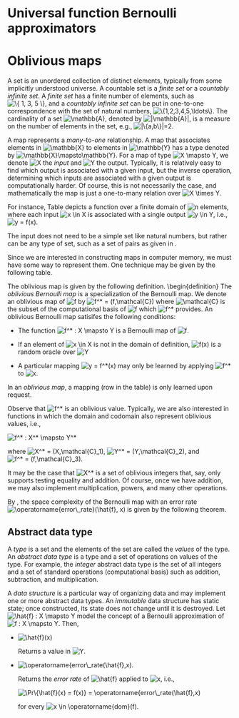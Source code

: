 Universal function Bernoulli approximators
================

# Oblivious maps

A set is an unordered collection of distinct elements, typically from
some implicitly understood universe. A countable set is a *finite set*
or a *countably infinite set*. A *finite set* has a finite number of
elements, such as
![\\{ 1, 3, 5 \\}](https://latex.codecogs.com/png.image?%5Cdpi%7B110%7D&space;%5Cbg_white&space;%5C%7B%201%2C%203%2C%205%20%5C%7D "\{ 1, 3, 5 \}"),
and a *countably infinite set* can be put in one-to-one correspondence
with the set of natural numbers,
![\\{1,2,3,4,5,\ldots\\}](https://latex.codecogs.com/png.image?%5Cdpi%7B110%7D&space;%5Cbg_white&space;%5C%7B1%2C2%2C3%2C4%2C5%2C%5Cldots%5C%7D "\{1,2,3,4,5,\ldots\}").
The cardinality of a set
![\mathbb{A}](https://latex.codecogs.com/png.image?%5Cdpi%7B110%7D&space;%5Cbg_white&space;%5Cmathbb%7BA%7D "\mathbb{A}"),
denoted by
![\|\mathbb{A}\|](https://latex.codecogs.com/png.image?%5Cdpi%7B110%7D&space;%5Cbg_white&space;%7C%5Cmathbb%7BA%7D%7C "|\mathbb{A}|"),
is a measure on the number of elements in the set, e.g.,
![\|\\{a,b\\}\|=2](https://latex.codecogs.com/png.image?%5Cdpi%7B110%7D&space;%5Cbg_white&space;%7C%5C%7Ba%2Cb%5C%7D%7C%3D2 "|\{a,b\}|=2").

A map represents a *many*-to-*one* relationship. A map that associates
elements in
![\mathbb{X}](https://latex.codecogs.com/png.image?%5Cdpi%7B110%7D&space;%5Cbg_white&space;%5Cmathbb%7BX%7D "\mathbb{X}")
to elements in
![\mathbb{Y}](https://latex.codecogs.com/png.image?%5Cdpi%7B110%7D&space;%5Cbg_white&space;%5Cmathbb%7BY%7D "\mathbb{Y}")
has a type denoted by
![\mathbb{X}\mapsto\mathbb{Y}](https://latex.codecogs.com/png.image?%5Cdpi%7B110%7D&space;%5Cbg_white&space;%5Cmathbb%7BX%7D%5Cmapsto%5Cmathbb%7BY%7D "\mathbb{X}\mapsto\mathbb{Y}").
For a map of type
![X \mapsto Y](https://latex.codecogs.com/png.image?%5Cdpi%7B110%7D&space;%5Cbg_white&space;X%20%5Cmapsto%20Y "X \mapsto Y"),
we denote
![X](https://latex.codecogs.com/png.image?%5Cdpi%7B110%7D&space;%5Cbg_white&space;X "X")
the *input* and
![Y](https://latex.codecogs.com/png.image?%5Cdpi%7B110%7D&space;%5Cbg_white&space;Y "Y")
the output. Typically, it is relatively easy to find which output is
associated with a given input, but the inverse operation, determining
which inputs are associated with a given output is computationally
harder. Of course, this is not necessarily the case, and mathematically
the map is just a one-to-many relation over
![X \times Y](https://latex.codecogs.com/png.image?%5Cdpi%7B110%7D&space;%5Cbg_white&space;X%20%5Ctimes%20Y "X \times Y").

For instance, Table depicts a function over a finite domain of
![n](https://latex.codecogs.com/png.image?%5Cdpi%7B110%7D&space;%5Cbg_white&space;n "n")
elements, where each input
![x \in X](https://latex.codecogs.com/png.image?%5Cdpi%7B110%7D&space;%5Cbg_white&space;x%20%5Cin%20X "x \in X")
is associated with a single output
![y \in Y](https://latex.codecogs.com/png.image?%5Cdpi%7B110%7D&space;%5Cbg_white&space;y%20%5Cin%20Y "y \in Y"),
i.e.,
![y = f(x)](https://latex.codecogs.com/png.image?%5Cdpi%7B110%7D&space;%5Cbg_white&space;y%20%3D%20f%28x%29 "y = f(x)").

The input does not need to be a simple set like natural numbers, but
rather can be any type of set, such as a set of pairs as given in .

Since we are interested in constructing maps in computer memory, we must
have some way to represent them. One technique may be given by the
following table.

The oblivious map is given by the following definition.
\begin{definition} The *oblivious Bernoulli map* is a specialization of
the Bernoulli map. We denote an oblivious map of
![f](https://latex.codecogs.com/png.image?%5Cdpi%7B110%7D&space;%5Cbg_white&space;f "f")
by
![f^\* = (f,\mathcal{C})](https://latex.codecogs.com/png.image?%5Cdpi%7B110%7D&space;%5Cbg_white&space;f%5E%2A%20%3D%20%28f%2C%5Cmathcal%7BC%7D%29 "f^* = (f,\mathcal{C})")
where
![\mathcal{C}](https://latex.codecogs.com/png.image?%5Cdpi%7B110%7D&space;%5Cbg_white&space;%5Cmathcal%7BC%7D "\mathcal{C}")
is the subset of the computational basis of
![f](https://latex.codecogs.com/png.image?%5Cdpi%7B110%7D&space;%5Cbg_white&space;f "f")
which
![f^\*](https://latex.codecogs.com/png.image?%5Cdpi%7B110%7D&space;%5Cbg_white&space;f%5E%2A "f^*")
provides. An oblivious Bernoulli map satisifes the following conditions:

-   The function
    ![f^\* : X \mapsto Y](https://latex.codecogs.com/png.image?%5Cdpi%7B110%7D&space;%5Cbg_white&space;f%5E%2A%20%3A%20X%20%5Cmapsto%20Y "f^* : X \mapsto Y")
    is a Bernoulli map of
    ![f](https://latex.codecogs.com/png.image?%5Cdpi%7B110%7D&space;%5Cbg_white&space;f "f").

-   If an element of
    ![x \in X](https://latex.codecogs.com/png.image?%5Cdpi%7B110%7D&space;%5Cbg_white&space;x%20%5Cin%20X "x \in X")
    is not in the domain of definition,
    ![f(x)](https://latex.codecogs.com/png.image?%5Cdpi%7B110%7D&space;%5Cbg_white&space;f%28x%29 "f(x)")
    is a random oracle over
    ![Y](https://latex.codecogs.com/png.image?%5Cdpi%7B110%7D&space;%5Cbg_white&space;Y "Y")

-   A particular mapping
    ![y = f^\*(x)](https://latex.codecogs.com/png.image?%5Cdpi%7B110%7D&space;%5Cbg_white&space;y%20%3D%20f%5E%2A%28x%29 "y = f^*(x)")
    may only be learned by applying
    ![f^\*](https://latex.codecogs.com/png.image?%5Cdpi%7B110%7D&space;%5Cbg_white&space;f%5E%2A "f^*")
    to
    ![x](https://latex.codecogs.com/png.image?%5Cdpi%7B110%7D&space;%5Cbg_white&space;x "x").

In an *oblivious map*, a mapping (row in the table) is only learned upon
request.

Observe that
![f^\*](https://latex.codecogs.com/png.image?%5Cdpi%7B110%7D&space;%5Cbg_white&space;f%5E%2A "f^*")
is an oblivious value. Typically, we are also interested in functions in
which the domain and codomain also represent oblivious values, i.e.,

![f^\* : X^\* \mapsto Y^\*](https://latex.codecogs.com/png.image?%5Cdpi%7B110%7D&space;%5Cbg_white&space;f%5E%2A%20%3A%20X%5E%2A%20%5Cmapsto%20Y%5E%2A "f^* : X^* \mapsto Y^*")

where
![X^\* = (X,\mathcal{C}\_1)](https://latex.codecogs.com/png.image?%5Cdpi%7B110%7D&space;%5Cbg_white&space;X%5E%2A%20%3D%20%28X%2C%5Cmathcal%7BC%7D_1%29 "X^* = (X,\mathcal{C}_1)"),
![Y^\* = (Y,\mathcal{C}\_2)](https://latex.codecogs.com/png.image?%5Cdpi%7B110%7D&space;%5Cbg_white&space;Y%5E%2A%20%3D%20%28Y%2C%5Cmathcal%7BC%7D_2%29 "Y^* = (Y,\mathcal{C}_2)"),
and
![f^\* = (f,\mathcal{C}\_3)](https://latex.codecogs.com/png.image?%5Cdpi%7B110%7D&space;%5Cbg_white&space;f%5E%2A%20%3D%20%28f%2C%5Cmathcal%7BC%7D_3%29 "f^* = (f,\mathcal{C}_3)").

It may be the case that
![X^\*](https://latex.codecogs.com/png.image?%5Cdpi%7B110%7D&space;%5Cbg_white&space;X%5E%2A "X^*")
is a set of oblivious integers that, say, only supports testing equality
and addition. Of course, once we have addition, we may also implement
multiplication, powers, and many other operations.

By , the space complexity of the Bernoulli map with an error rate
![\operatorname{error\\\_rate}(\hat{f}, x)](https://latex.codecogs.com/png.image?%5Cdpi%7B110%7D&space;%5Cbg_white&space;%5Coperatorname%7Berror%5C_rate%7D%28%5Chat%7Bf%7D%2C%20x%29 "\operatorname{error\_rate}(\hat{f}, x)")
is given by the following theorem.
## Abstract data type

A *type* is a set and the elements of the set are called the *values* of
the type. An *abstract data type* is a type and a set of operations on
values of the type. For example, the *integer* abstract data type is the
set of all integers and a set of standard operations (computational
basis) such as addition, subtraction, and multiplication.

A *data structure* is a particular way of organizing data and may
implement one or more abstract data types. An *immutable* data structure
has static state; once constructed, its state does not change until it
is destroyed. Let
![\hat{f} : X \mapsto Y](https://latex.codecogs.com/png.image?%5Cdpi%7B110%7D&space;%5Cbg_white&space;%5Chat%7Bf%7D%20%3A%20X%20%5Cmapsto%20Y "\hat{f} : X \mapsto Y")
model the concept of a Bernoulli approximation of
![f : X \mapsto Y](https://latex.codecogs.com/png.image?%5Cdpi%7B110%7D&space;%5Cbg_white&space;f%20%3A%20X%20%5Cmapsto%20Y "f : X \mapsto Y").
Then,

-   ![\hat{f}(x)](https://latex.codecogs.com/png.image?%5Cdpi%7B110%7D&space;%5Cbg_white&space;%5Chat%7Bf%7D%28x%29 "\hat{f}(x)")

    Returns a value in
    ![Y](https://latex.codecogs.com/png.image?%5Cdpi%7B110%7D&space;%5Cbg_white&space;Y "Y").

-   ![\operatorname{error\\\_rate(\hat{f},x)](https://latex.codecogs.com/png.image?%5Cdpi%7B110%7D&space;%5Cbg_white&space;%5Coperatorname%7Berror%5C_rate%28%5Chat%7Bf%7D%2Cx%29 "\operatorname{error\_rate(\hat{f},x)").

    Returns the *error rate* of
    ![\hat{f}](https://latex.codecogs.com/png.image?%5Cdpi%7B110%7D&space;%5Cbg_white&space;%5Chat%7Bf%7D "\hat{f}")
    applied to
    ![x](https://latex.codecogs.com/png.image?%5Cdpi%7B110%7D&space;%5Cbg_white&space;x "x"),
    i.e.,

    ![\Pr\\{\hat{f}(x) = f(x)} = \operatorname{error\\\_rate(\hat{f},x)](https://latex.codecogs.com/png.image?%5Cdpi%7B110%7D&space;%5Cbg_white&space;%5CPr%5C%7B%5Chat%7Bf%7D%28x%29%20%3D%20f%28x%29%7D%20%3D%20%5Coperatorname%7Berror%5C_rate%28%5Chat%7Bf%7D%2Cx%29 "\Pr\{\hat{f}(x) = f(x)} = \operatorname{error\_rate(\hat{f},x)")

    for every
    ![x \in \operatorname{dom}(f)](https://latex.codecogs.com/png.image?%5Cdpi%7B110%7D&space;%5Cbg_white&space;x%20%5Cin%20%5Coperatorname%7Bdom%7D%28f%29 "x \in \operatorname{dom}(f)").
